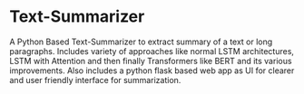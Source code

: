 # Text-Summarizer
A Python Based Text-Summarizer to extract summary of a text or long paragraphs. Includes variety of approaches like normal LSTM architectures, LSTM with Attention and then finally Transformers like BERT and its various improvements. Also includes a python flask based web app as UI for clearer and user friendly interface for summarization.
